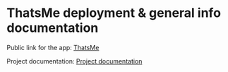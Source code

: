 # ThatsMe deployment & general info documentation
Public link for the app: [ThatsMe](https://thats--me.vercel.app/)

Project documentation: [Project documentation](https://github.com/unknownbulgarian/thats-me/tree/main/thatsme#readme)
